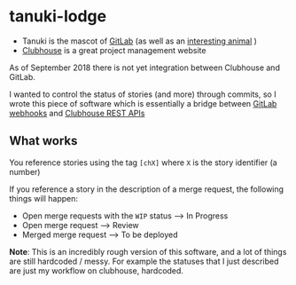 # tanuki-lodge

- Tanuki is the mascot of [GitLab](https://gitlab.org) (as well as an [interesting animal](https://www.tofugu.com/japan/tanuki/) )
- [Clubhouse](https://clubhouse.io) is a great project management website

As of September 2018 there is not yet integration between Clubhouse and GitLab.

I wanted to control the status of stories (and more) through commits, so I wrote this piece of software which is essentially a bridge between [GitLab webhooks](https://docs.gitlab.com/ce/user/project/integrations/webhooks.html) and [Clubhouse REST APIs](https://clubhouse.io/api/rest/v2/)

## What works

You reference stories using the tag `[chX]` where `X` is the story identifier (a number)

If you reference a story in the description of a merge request, the following things will happen:

- Open merge requests with the `WIP` status --> In Progress
- Open merge request --> Review
- Merged merge request --> To be deployed


**Note**: This is an incredibly rough version of this software, and a lot of things are still hardcoded / messy. For example the statuses that I just described are just my workflow on clubhouse, hardcoded.


